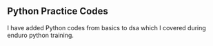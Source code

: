 ## Python Practice Codes 
I have added Python codes from basics to dsa which I covered during enduro python training.

